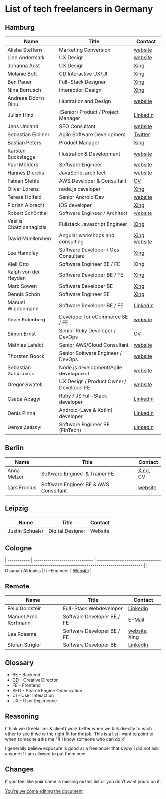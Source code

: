 # List of tech freelancers in Germany

## Hamburg

| Name                     | Title                                 | Contact                                                                              |
| ------------------------ | ------------------------------------- | ------------------------------------------------------------------------------------ |
| Alisha Steffens          | Marketing Conversion                  | [website](https://www.alisha-steffens.de/)                                           |
| Line Andermark           | UX Design                             | [website](https://www.andermark.com/)                                                |
| Johanna Aust             | UX Design                             | [Xing](https://www.xing.com/profile/Johanna_Aust)                                    |
| Melanie Bott             | CD Interactive UX/UI                  | [Xing](https://www.xing.com/profile/Melanie_Bott4)                                   |
| Ben Pauer                | Full-Stack Designer                   | [Xing](https://www.xing.com/profile/Benjamin_Pauer/)                                 |
| Nina Borrusch            | Interaction Design                    | [Xing](https://www.xing.com/profile/Nina_Borrusch/)                                  |
| Andreea Dobrin Dinu      | Illustration and Design               | [website](http://summerkidworks.com/)                                                |
| Julian Hinz              | (Senior) Product / Project Manager    | [LinkedIn](https://www.linkedin.com/in/julian-hinz/)                                 |
| Jens Umland              | SEO Consultant                        | [website](http://jumland.de/)                                                        |
| Sebastian Eichner        | Agile Software Development            | [Twitter](https://twitter.com/stdout)                                                |
| Bastian Peters           | Product Manager                       | [Xing](https://www.xing.com/profile/Bastian_Peters10)                                |
| Karsten Buckstegge       | Illustration & Development            | [website](https://karstenbuckstegge.de/)                                             |
| Paul Mölders             | Software Engineer                     | [website](https://www.p0wl.space/)                                                   |
| Hannes Diercks           | JavaScript architect                  | [website](https://xiphe.github.io/)                                                  |
| Fabian Stehle            | AWS Developer & Consultant            | [CV](cv.fstehle.com)                                                                 |
| Oliver Lorenz            | node.js developer                     | [Xing](https://www.xing.com/profile/Oliver_Lorenz29/cv)                              |
| Teresa Holfeld           | Senior Android Dev                    | [website](https://teresaholfeld.com/)                                                |
| Florian Albrecht         | iOS developer                         | [Xing](https://www.xing.com/profile/Florian_Albrecht10/cv)                           |
| Robert Schönthal         | Software Engineer / Architect         | [website](https://digitalkaoz.net)                                                   |
| Vasilis Chatzipanagiotis | Fullstack Javascript Engineer         | [Xing](https://www.xing.com/profile/Vasilis_Chatzipanagiotis)                        |
| David Muellerchen        | Angular workshops and consulting      | [Xing](https://www.xing.com/profile/David_Muellerchen) [website](https://webdave.de) |
| Lee Hambley              | Software Developer / Ops Consultant   | [Xing](https://www.xing.com/profile/Lee_Hambley)                                     |
| Kjell Otto               | Software Engineer BE / FE             | [Xing](https://www.xing.com/profile/Kjell_Otto/cv)                                   |
| Ralph von der Heyden     | Software Developer BE / FE            | [Xing](https://www.xing.com/profile/Ralph_vonderHeyden)                              |
| Marc Sowen               | Software Developer BE                 | [Xing](https://www.xing.com/profile/Marc_Sowen)                                      |
| Dennis Schön             | Software Engineer BE                  | [Xing](https://www.xing.com/profile/DennisSchoen)                                    |
| Manuel Wiedenmann        | Software Developer BE / FE            | [LinkedIn](https://www.linkedin.com/in/manuel-wiedenmann/)                           |
| Kevin Eulenberg          | Developer for eCommerce BE / FE       | [website](http://frontend.hamburg/)                                                  |
| Simon Ernst              | Senior Ruby Developer / DevOps        | [CV](https://simonernst.com/cv/)                                                     |
| Mathias Lafeldt          | Senior AWS/Cloud Consultant           | [website](https://mlafeldt.github.io/)                                               |
| Thorsten Boock           | Senior Software Engineer / DevOps     | [website](https://codegy.de/)                                                        |
| Sebastian Schürmann      | Node.js development/Agile development | [website](https://sebs.github.io)                                                    |
| Gregor Swatek         | UX Design / Product Owner / Developer FE | [website](http://www.vonfoorn.com)                                                    |
| Csaba Apagyi             | Ruby / JS Full-Stack developer        | [LinkedIn](https://www.linkedin.com/in/csaba-apagyi/)                                                    |
| Denis Pinna             | Android (Java & Kotlin) developer        | [LinkedIn](https://www.linkedin.com/in/denis-pinna-7495298a/)                                                    |
| Denys Zaliskyi           | Software Engineer BE (FinTech)        | [LinkedIn](https://www.linkedin.com/in/dzdidi/)                                      |

## Berlin

| Name        | Title                          | Contact                                                                                               |
| ----------- | ------------------------------ | ----------------------------------------------------------------------------------------------------- |
| Anna Melzer | Software Engineer & Trainer FE | [Xing](https://www.xing.com/profile/Anna_Melzer), [CV](https://stackoverflow.com/users/story/1554773) |
| Lars Fronius | Software Engineer BE & AWS Consultant | [website](https://fronius.me)

## Leipzig


| Name        | Title                          | Contact                                                                                               |
| ----------- | ------------------------------ | ----------------------------------------------------------------------------------------------------- |
| Justin Schueler | Digital Designer | [Website](https://jschueler.com/) |


## Cologne

| ----------- | ------------------------------ | ----------------------------------------------------------------------------------------------------- |
| Osamah
Aldoaiss | UI-Engineer | [Website](https://www.aldoaiss.de) |

## Remote

| Name                 | Title                      | Contact                                                                                |
| -------------------- | -------------------------- | -------------------------------------------------------------------------------------- |
| Felix Goldstein      | Full-Stack Webdeveloper    |[Linkedin](https://www.linkedin.com/in/felix-goldstein-3623293/) |
| Manuel Arno Korfmann | Software Developer BE / FE | [E-Mail](mailto:manu@korfmann.info)                                                    |
| Lea Rosema           | Software Developer BE / FE | [website](https://terabaud.github.io), [Xing](https://www.xing.com/profile/Lea_Rosema) |
| Stefan Strigler      | Software Developer BE      | [LinkedIn](https://www.linkedin.com/in/stefan-strigler-78494b6b/)                      |

## Glossary

- BE - Backend
- CD - Creative Director
- FE - Frontend
- SEO - Search Engine Optimization
- UI - User Interaction
- UX - User Experience

## Reasoning

I think we (freelancer & client) work better when we talk directly to each other to see if we're the right fit for the job. This is a list I want to point to when someone asks me "if I know someone who can do x"

I generally believe exposure is good as a freelancer that's why I did not ask anyone if I am allowed to put them here.

## Changes

If you feel like your name is missing on this list or you don't want yours on it:

[You're welcome editing the document](https://github.com/lassediercks/list-of-tech-freelancers-in-hamburg/edit/master/readme.md)
